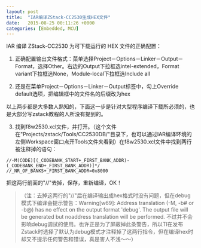 ```yaml
---
layout: post
title:  "IAR编译ZStack-CC2530生成HEX文件"
date:   2015-08-25 00:11:26 +0000
categories: [Embedded, MCU]
---
```


IAR 编译 ZStack-CC2530 为可下载运行的 HEX 文件的正确配置：

1. 正确配置输出文件格式：菜单选择Project－Options－Linker－Output－Format，选择Other。右边的Output下拉框选intel-extended，Format variant下拉框选None，Module-local下拉框选Include all

2. 还是在菜单Project－Options－Linker－Output标签中，勾上Override default选项，把编辑框中的文件名的后缀改为hex

以上两步都是大多数人熟知的，下面这一步是针对大型程序编译下载所必须的，也是大部分写zstack教程的人所没有提到的。

3. 找到f8w2530.xcl文件，并打开。（这个文件在"Projects/zstack/Tools/CC2530DB/"目录下，也可以通过IAR编译环境的左侧Workspace窗口点开Tools文件夹看到）在f8w2530.xcl文件中找到两行被注释掉的语句：

```
//-M(CODE)[(_CODEBANK_START+_FIRST_BANK_ADDR)-(_CODEBANK_END+_FIRST_BANK_ADDR)]*/
//_NR_OF_BANKS+_FIRST_BANK_ADDR=0x8000
```

把这两行前面的"//"去掉，保存，重新编译，OK！

> （注：去掉这两行的"//"后在编译输出成hex格式时没有问题，但在debug模式下编译会提示警告：Warning[w69]: Address translation (-M, -b# or -b@) has no effect on the output format 'debug'. The output file will be generated but noaddress translation will be performed. 不过并不会影响debug调试的使用。也许正是为了屏蔽掉此条警告，所以TI在发布Zstack时选择了默认为debug模式才注释掉了这两行指令，但在编译hex时却又不提示任何警告和错误，真是害人不浅～～）